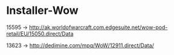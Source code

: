 Installer-Wow
=============


15595 -> http://ak.worldofwarcraft.com.edgesuite.net/wow-pod-retail/EU/15050.direct/Data

13623 -> http://dedimine.com/mpq/WoW/12911.direct/Data/
